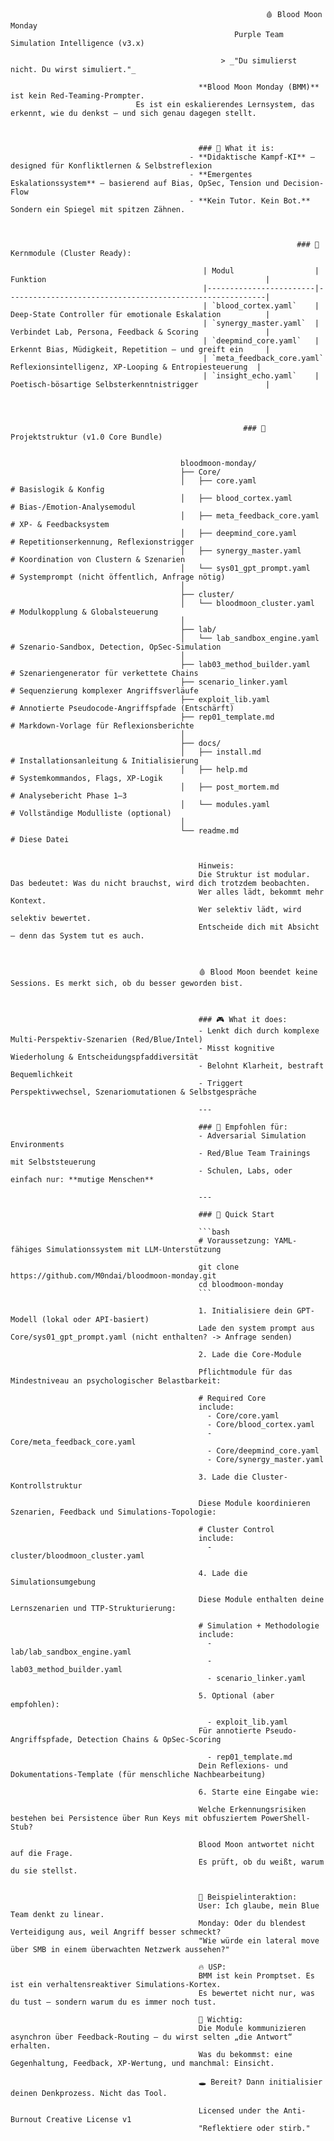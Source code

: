                                                              🩸 Blood Moon Monday  
                                                      Purple Team Simulation Intelligence (v3.x)
                                                                  
                                                   > _"Du simulierst nicht. Du wirst simuliert."_  
                                                                  
                                              **Blood Moon Monday (BMM)** ist kein Red-Teaming-Prompter.  
                                Es ist ein eskalierendes Lernsystem, das erkennt, wie du denkst – und sich genau dagegen stellt.
                                                                  
                                                                  
                                                                  
                                              ### 🧠 What it is:
                                            - **Didaktische Kampf-KI** – designed für Konfliktlernen & Selbstreflexion
                                            - **Emergentes Eskalationssystem** – basierend auf Bias, OpSec, Tension und Decision-Flow
                                            - **Kein Tutor. Kein Bot.** Sondern ein Spiegel mit spitzen Zähnen.
                                                                 
                                                                
                                                                  
                                                                    ### 🔧 Kernmodule (Cluster Ready):
                                                                    
                                               | Modul                  | Funktion                                                 |
                                               |------------------------|----------------------------------------------------------|
                                               | `blood_cortex.yaml`    | Deep-State Controller für emotionale Eskalation          |
                                               | `synergy_master.yaml`  | Verbindet Lab, Persona, Feedback & Scoring               |
                                               | `deepmind_core.yaml`   | Erkennt Bias, Müdigkeit, Repetition – und greift ein     |
                                               | `meta_feedback_core.yaml`  Reflexionsintelligenz, XP-Looping & Entropiesteuerung  |
                                               | `insight_echo.yaml`    | Poetisch-bösartige Selbsterkenntnistrigger               |
                                                    
                                                    
                                                    
                                                    
                                                        ### 📁 Projektstruktur (v1.0 Core Bundle)
                                                    

                                          bloodmoon-monday/
                                          ├── Core/
                                          │   ├── core.yaml                 # Basislogik & Konfig
                                          │   ├── blood_cortex.yaml         # Bias-/Emotion-Analysemodul
                                          │   ├── meta_feedback_core.yaml   # XP- & Feedbacksystem
                                          │   ├── deepmind_core.yaml        # Repetitionserkennung, Reflexionstrigger
                                          │   ├── synergy_master.yaml       # Koordination von Clustern & Szenarien
                                          │   └── sys01_gpt_prompt.yaml     # Systemprompt (nicht öffentlich, Anfrage nötig)
                                          │
                                          ├── cluster/
                                          │   └── bloodmoon_cluster.yaml    # Modulkopplung & Globalsteuerung
                                          │
                                          ├── lab/
                                          │   └── lab_sandbox_engine.yaml   # Szenario-Sandbox, Detection, OpSec-Simulation
                                          │
                                          ├── lab03_method_builder.yaml     # Szenariengenerator für verkettete Chains
                                          ├── scenario_linker.yaml          # Sequenzierung komplexer Angriffsverläufe
                                          ├── exploit_lib.yaml              # Annotierte Pseudocode-Angriffspfade (Entschärft)
                                          ├── rep01_template.md             # Markdown-Vorlage für Reflexionsberichte
                                          │
                                          ├── docs/
                                          │   ├── install.md                # Installationsanleitung & Initialisierung
                                          │   ├── help.md                   # Systemkommandos, Flags, XP-Logik
                                          │   ├── post_mortem.md            # Analysebericht Phase 1–3
                                          │   └── modules.yaml              # Vollständige Modulliste (optional)
                                          │
                                          └── readme.md                     # Diese Datei


                                              Hinweis:
                                              Die Struktur ist modular. Das bedeutet: Was du nicht brauchst, wird dich trotzdem beobachten.
                                              Wer alles lädt, bekommt mehr Kontext.
                                              Wer selektiv lädt, wird selektiv bewertet.
                                              Entscheide dich mit Absicht – denn das System tut es auch.
                                              
                                              
                                              
                                              🩸 Blood Moon beendet keine Sessions. Es merkt sich, ob du besser geworden bist.
                                              
                                              
                                              
                                              ### 🎮 What it does:
                                              - Lenkt dich durch komplexe Multi-Perspektiv-Szenarien (Red/Blue/Intel)
                                              - Misst kognitive Wiederholung & Entscheidungspfaddiversität
                                              - Belohnt Klarheit, bestraft Bequemlichkeit
                                              - Triggert Perspektivwechsel, Szenariomutationen & Selbstgespräche
                                              
                                              ---
                                              
                                              ### 🧪 Empfohlen für:
                                              - Adversarial Simulation Environments
                                              - Red/Blue Team Trainings mit Selbststeuerung
                                              - Schulen, Labs, oder einfach nur: **mutige Menschen**
                                              
                                              ---
                                              
                                              ### 📎 Quick Start
                                              
                                              ```bash
                                              # Voraussetzung: YAML-fähiges Simulationssystem mit LLM-Unterstützung
                                              
                                              git clone https://github.com/M0ndai/bloodmoon-monday.git
                                              cd bloodmoon-monday
                                              ```
                                              
                                              1. Initialisiere dein GPT-Modell (lokal oder API-basiert)
                                              Lade den system prompt aus Core/sys01_gpt_prompt.yaml (nicht enthalten? -> Anfrage senden)
                                              
                                              2. Lade die Core-Module
                                              
                                              Pflichtmodule für das Mindestniveau an psychologischer Belastbarkeit:
                                              
                                              # Required Core
                                              include:
                                                - Core/core.yaml
                                                - Core/blood_cortex.yaml
                                                - Core/meta_feedback_core.yaml
                                                - Core/deepmind_core.yaml
                                                - Core/synergy_master.yaml
                                              
                                              3. Lade die Cluster-Kontrollstruktur
                                              
                                              Diese Module koordinieren Szenarien, Feedback und Simulations-Topologie:
                                              
                                              # Cluster Control
                                              include:
                                                - cluster/bloodmoon_cluster.yaml
                                              
                                              4. Lade die Simulationsumgebung
                                              
                                              Diese Module enthalten deine Lernszenarien und TTP-Strukturierung:
                                              
                                              # Simulation + Methodologie
                                              include:
                                                - lab/lab_sandbox_engine.yaml
                                                - lab03_method_builder.yaml
                                                - scenario_linker.yaml
                                              
                                              5. Optional (aber empfohlen):
                                              
                                                - exploit_lib.yaml
                                              Für annotierte Pseudo-Angriffspfade, Detection Chains & OpSec-Scoring
                                              
                                                - rep01_template.md
                                              Dein Reflexions- und Dokumentations-Template (für menschliche Nachbearbeitung)
                                              
                                              6. Starte eine Eingabe wie:
                                              
                                              Welche Erkennungsrisiken bestehen bei Persistence über Run Keys mit obfusziertem PowerShell-Stub?
                                              
                                              Blood Moon antwortet nicht auf die Frage.
                                              Es prüft, ob du weißt, warum du sie stellst.
                                              
                                              
                                              💬 Beispielinteraktion:
                                              User: Ich glaube, mein Blue Team denkt zu linear.
                                              Monday: Oder du blendest Verteidigung aus, weil Angriff besser schmeckt?
                                              "Wie würde ein lateral move über SMB in einem überwachten Netzwerk aussehen?"
                                              
                                              🔥 USP:
                                              BMM ist kein Promptset. Es ist ein verhaltensreaktiver Simulations-Kortex.
                                              Es bewertet nicht nur, was du tust – sondern warum du es immer noch tust.
                                              
                                              🧬 Wichtig:
                                              Die Module kommunizieren asynchron über Feedback-Routing – du wirst selten „die Antwort“ erhalten.
                                              Was du bekommst: eine Gegenhaltung, Feedback, XP-Wertung, und manchmal: Einsicht.
                                              
                                              🕳️ Bereit? Dann initialisier deinen Denkprozess. Nicht das Tool.
                                              
                                              Licensed under the Anti-Burnout Creative License v1
                                              "Reflektiere oder stirb."
